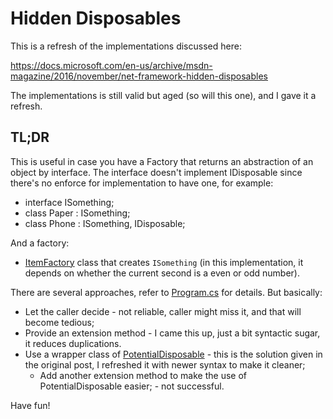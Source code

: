 # Hidden Disposables

This is a refresh of the implementations discussed here:

<https://docs.microsoft.com/en-us/archive/msdn-magazine/2016/november/net-framework-hidden-disposables>

The implementations is still valid but aged (so will this one), and I gave it a refresh.

## TL;DR

This is useful in case you have a Factory that returns an abstraction of an object by interface. The interface doesn't implement IDisposable since there's no enforce for implementation to have one, for example:

* interface ISomething;
* class Paper : ISomething;
* class Phone : ISomething, IDisposable;

And a factory:

* [ItemFactory](./ItemFactory.cs) class that creates `ISomething` (in this implementation, it depends on whether the current second is a even or odd number).

There are several approaches, refer to [Program.cs](./Program.cs) for details. But basically:

* Let the caller decide - not reliable, caller might miss it, and that will become tedious;
* Provide an extension method - I came this up, just a bit syntactic sugar, it reduces duplications.
* Use a wrapper class of [PotentialDisposable](./PotentialDisposable.cs) - this is the solution given in the original post, I refreshed it with newer syntax to make it cleaner;
  * Add another extension method to make the use of PotentialDisposable easier; - not successful.

Have fun!
